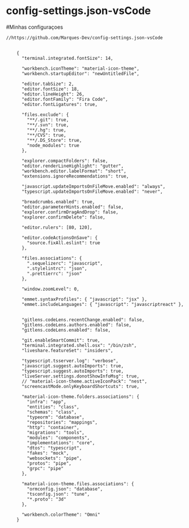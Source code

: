 # config-settings.json-vsCode
#Minhas configuraçoes

    //https://github.com/Marques-Dev/config-settings.json-vsCode
    
    
        {
          "terminal.integrated.fontSize": 14,

          "workbench.iconTheme": "material-icon-theme",
          "workbench.startupEditor": "newUntitledFile",

          "editor.tabSize": 2,
          "editor.fontSize": 18,
          "editor.lineHeight": 26,
          "editor.fontFamily": "Fira Code",
          "editor.fontLigatures": true,

          "files.exclude": {
            "**/.git": true,
            "**/.svn": true,
            "**/.hg": true,
            "**/CVS": true,
            "**/.DS_Store": true,
            "node_modules": true
          },

          "explorer.compactFolders": false,
          "editor.renderLineHighlight": "gutter",
          "workbench.editor.labelFormat": "short",
          "extensions.ignoreRecommendations": true,

          "javascript.updateImportsOnFileMove.enabled": "always",
          "typescript.updateImportsOnFileMove.enabled": "never",

          "breadcrumbs.enabled": true,
          "editor.parameterHints.enabled": false,
          "explorer.confirmDragAndDrop": false,
          "explorer.confirmDelete": false,

          "editor.rulers": [80, 120],

          "editor.codeActionsOnSave": {
            "source.fixAll.eslint": true
          },

          "files.associations": {
            ".sequelizerc": "javascript",
            ".stylelintrc": "json",
            ".prettierrc": "json"
          },

          "window.zoomLevel": 0,

          "emmet.syntaxProfiles": { "javascript": "jsx" },
          "emmet.includeLanguages": { "javascript": "javascriptreact" },


          "gitlens.codeLens.recentChange.enabled": false,
          "gitlens.codeLens.authors.enabled": false,
          "gitlens.codeLens.enabled": false,

          "git.enableSmartCommit": true,
          "terminal.integrated.shell.osx": "/bin/zsh",
          "liveshare.featureSet": "insiders",

          "typescript.tsserver.log": "verbose",
          "javascript.suggest.autoImports": true,
          "typescript.suggest.autoImports": true,
          "liveServer.settings.donotShowInfoMsg": true,
          // "material-icon-theme.activeIconPack": "nest",
          "screencastMode.onlyKeyboardShortcuts": true,

          "material-icon-theme.folders.associations": {
            "infra": "app",
            "entities": "class",
            "schemas": "class",
            "typeorm": "database",
            "repositories": "mappings",
            "http": "container",
            "migrations": "tools",
            "modules": "components",
            "implementations": "core",
            "dtos": "typescript",
            "fakes": "mock",
            "websockets": "pipe",
            "protos": "pipe",
            "grpc": "pipe"
          },

          "material-icon-theme.files.associations": {
            "ormconfig.json": "database",
            "tsconfig.json": "tune",
            "*.proto": "3d"
          },

          "workbench.colorTheme": "Omni"
        }
